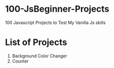 # 100-JsBeginner-Projects
100 Javascript Projects to Test My Vanilla Js skills

# List of Projects
1. Background Color Changer
2. Counter
